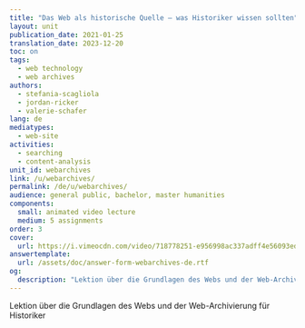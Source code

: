 ```yaml
---
title: "Das Web als historische Quelle – was Historiker wissen sollten"
layout: unit
publication_date: 2021-01-25
translation_date: 2023-12-20
toc: on
tags:
  - web technology
  - web archives
authors: 
  - stefania-scagliola
  - jordan-ricker
  - valerie-schafer
lang: de
mediatypes: 
  - web-site
activities: 
  - searching
  - content-analysis
unit_id: webarchives
link: /u/webarchives/
permalink: /de/u/webarchives/
audience: general public, bachelor, master humanities
components:
  small: animated video lecture
  medium: 5 assignments
order: 3
cover:
  url: https://i.vimeocdn.com/video/718778251-e956998ac337adff4e56093edf452aed2f5895d0b136df3cd6a8bc4062f6c50c-d?mw=900&mh=506&q=70
answertemplate:
  url: /assets/doc/answer-form-webarchives-de.rtf
og:
  description: "Lektion über die Grundlagen des Webs und der Web-Archivierung für Historiker"
---
```


Lektion über die Grundlagen des Webs und der Web-Archivierung für Historiker

<!-- more -->
